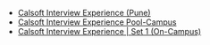  - [Calsoft Interview Experience (Pune)](https://www.geeksforgeeks.org/calsoft-interview-experience-pune/)
- [Calsoft Interview Experience Pool-Campus](https://www.geeksforgeeks.org/calsoft-interview-experience-pool-campus/)
- [Calsoft Interview Experience | Set 1 (On-Campus)](https://www.geeksforgeeks.org/calsoft-interview-experience-set-1-on-campus/)